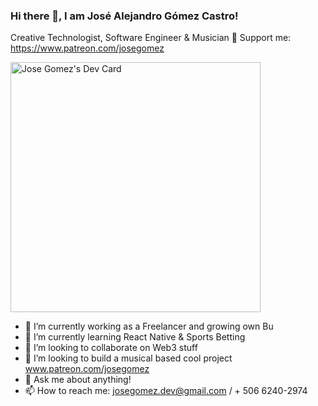 ### Hi there 👋, I am José Alejandro Gómez Castro!
Creative Technologist, Software Engineer & Musician 🤠
Support me: https://www.patreon.com/josegomez

<!--- Automatic updating DevCard by leveraging GitHub actions ---> 
<a href="https://app.daily.dev/astrofreakazoid"><img src="https://github.com/josegomez-dev/josegomez-dev/blob/main/devcard.svg" width="400" alt="Jose Gomez's Dev Card"/></a>

- 🔭 I’m currently working as a Freelancer and growing own Bu
- 🌱 I’m currently learning React Native & Sports Betting
- 👯 I’m looking to collaborate on Web3 stuff
- 🤔 I’m looking to build a musical based cool project www.patreon.com/josegomez
- 💬 Ask me about anything!
- 📫 How to reach me: josegomez.dev@gmail.com / + 506 6240-2974

 <!--- Manual adding your DevCard by copying the code --->
<!-- <a href="https://app.daily.dev/astrofreakazoid"><img src="https://api.daily.dev/devcards/824f7c07e6d449b2a731c36cf907da30.png?r=b1d" width="400" alt="Jose Gomez's Dev Card"/></a>
 -->
